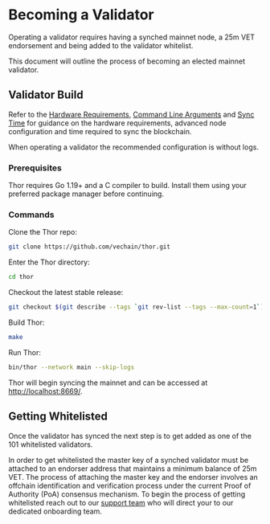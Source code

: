 # Becoming a Validator

Operating a validator requires having a synched mainnet node, a 25m VET endorsement and being added to the validator whitelist.

This document will outline the process of becoming an elected mainnet validator.

## Validator Build

Refer to the [Hardware Requirements](https://github.com/vechain/thor/tree/neil/docs-update?tab=readme-ov-file#hardware-requirements), [Command Line Arguments](#) and [Sync Time](https://github.com/vechain/thor/tree/neil/docs-update?tab=readme-ov-file#sync-time) for 
guidance on the hardware requirements, advanced node configuration and time required to sync the blockchain.

When operating a validator the recommended configuration is without logs.

### Prerequisites

Thor requires Go 1.19+ and a C compiler to build. Install them using your preferred package manager before continuing.

### Commands

Clone the Thor repo:

```sh
git clone https://github.com/vechain/thor.git
```

Enter the Thor directory:

```sh
cd thor
```

Checkout the latest stable release:

```sh
git checkout $(git describe --tags `git rev-list --tags --max-count=1`)
```

Build Thor:

```sh
make
```

Run Thor:

```sh
bin/thor --network main --skip-logs
```

Thor will begin syncing the mainnet and can be accessed at [http://localhost:8669/](http://localhost:8669/).

## Getting Whitelisted

Once the validator has synced the next step is to get added as one of the 101 whitelisted validators.

In order to get whitelisted the master key of a synched validator must be attached to an endorser address that maintains a minimum balance of 25m VET. 
The process of attaching the master key and the endorser involves an offchain identification and verification process under the current Proof of Authority (PoA) consensus mechanism. 
To begin the process of getting whitelisted reach out to our [support team](https://support.vechain.org/support/home) who will direct your to our dedicated onboarding team.

